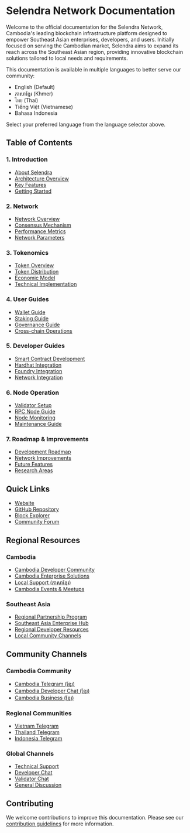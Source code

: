 # Selendra Network Documentation

Welcome to the official documentation for the Selendra Network, Cambodia's leading blockchain infrastructure platform designed to empower Southeast Asian enterprises, developers, and users. Initially focused on serving the Cambodian market, Selendra aims to expand its reach across the Southeast Asian region, providing innovative blockchain solutions tailored to local needs and requirements.

This documentation is available in multiple languages to better serve our community:
- English (Default)
- ភាសាខ្មែរ (Khmer)
- ไทย (Thai)
- Tiếng Việt (Vietnamese)
- Bahasa Indonesia

Select your preferred language from the language selector above.

## Table of Contents

### 1. Introduction
- [About Selendra](introduction/ABOUT.md)
- [Architecture Overview](introduction/ARCHITECTURE.md)
- [Key Features](introduction/FEATURES.md)
- [Getting Started](introduction/GETTING_STARTED.md)

### 2. Network
- [Network Overview](network/OVERVIEW.md)
- [Consensus Mechanism](network/CONSENSUS.md)
- [Performance Metrics](network/PERFORMANCE.md)
- [Network Parameters](network/PARAMETERS.md)

### 3. Tokenomics
- [Token Overview](tokenomics/OVERVIEW.md)
- [Token Distribution](tokenomics/DISTRIBUTION.md)
- [Economic Model](tokenomics/ECONOMIC_MODEL.md)
- [Technical Implementation](tokenomics/TECHNICAL.md)

### 4. User Guides
- [Wallet Guide](guides/user/WALLET_GUIDE.md)
- [Staking Guide](guides/user/STAKING_GUIDE.md)
- [Governance Guide](guides/user/GOVERNANCE_GUIDE.md)
- [Cross-chain Operations](guides/user/CROSS_CHAIN_GUIDE.md)

### 5. Developer Guides
- [Smart Contract Development](guides/developer/SMART_CONTRACTS.md)
- [Hardhat Integration](guides/developer/HARDHAT_GUIDE.md)
- [Foundry Integration](guides/developer/FOUNDRY_GUIDE.md)
- [Network Integration](guides/developer/NETWORK_INTEGRATION.md)

### 6. Node Operation
- [Validator Setup](guides/node/VALIDATOR_SETUP.md)
- [RPC Node Guide](guides/node/RPC_NODE_GUIDE.md)
- [Node Monitoring](guides/node/NODE_MONITORING.md)
- [Maintenance Guide](guides/node/MAINTENANCE_GUIDE.md)

### 7. Roadmap & Improvements
- [Development Roadmap](roadmap/ROADMAP.md)
- [Network Improvements](roadmap/IMPROVEMENTS.md)
- [Future Features](roadmap/FUTURE_FEATURES.md)
- [Research Areas](roadmap/RESEARCH.md)

## Quick Links

- [Website](https://selendra.org)
- [GitHub Repository](https://github.com/selendra/selendra)
- [Block Explorer](https://explorer.selendra.org)
- [Community Forum](https://forum.selendra.org)

## Regional Resources

### Cambodia
- [Cambodia Developer Community](https://t.me/selendra_dev_kh)
- [Cambodia Enterprise Solutions](https://enterprise.selendra.org/kh)
- [Local Support (ភាសាខ្មែរ)](https://support.selendra.org/kh)
- [Cambodia Events & Meetups](https://events.selendra.org/kh)

### Southeast Asia
- [Regional Partnership Program](https://partners.selendra.org)
- [Southeast Asia Enterprise Hub](https://enterprise.selendra.org/sea)
- [Regional Developer Resources](https://dev.selendra.org/sea)
- [Local Community Channels](#community-channels)

## Community Channels

### Cambodia Community
- [Cambodia Telegram (ខ្មែរ)](https://t.me/selendra_cambodia)
- [Cambodia Developer Chat (ខ្មែរ)](https://t.me/selendra_dev_kh)
- [Cambodia Business (ខ្មែរ)](https://t.me/selendra_business_kh)

### Regional Communities
- [Vietnam Telegram](https://t.me/selendra_vietnam)
- [Thailand Telegram](https://t.me/selendra_thailand)
- [Indonesia Telegram](https://t.me/selendra_indonesia)

### Global Channels
- [Technical Support](https://support.selendra.org)
- [Developer Chat](https://t.me/selendra_dev)
- [Validator Chat](https://t.me/selendra_validators)
- [General Discussion](https://t.me/selendra_official)

## Contributing

We welcome contributions to improve this documentation. Please see our [contribution guidelines](CONTRIBUTING.md) for more information.
